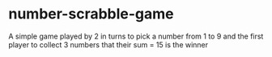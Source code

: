# number-scrabble-game
A simple game played by 2 in turns to pick a number from 1 to 9 and the first player to collect 3 numbers that their sum = 15 is the winner
